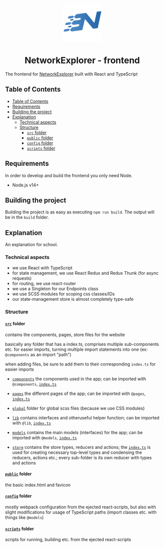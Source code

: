 <p align="center">
  <img alt="NetworkExplorer Logo" src="media/nwexp_logo.png" width="125" height="125" />
</p>

<h1 align="center">NetworkExplorer - frontend</h1>

The frontend for [NetworkExplorer](https://github.com/NetworkExplorer/NetworkExplorer) built with React and TypeScript

## Table of Contents

- [Table of Contents](#table-of-contents)
- [Requirements](#requirements)
- [Building the project](#building-the-project)
- [Explanation](#explanation)
	- [Technical aspects](#technical-aspects)
	- [Structure](#structure)
		- [`src` folder](#src-folder)
		- [`public` folder](#public-folder)
		- [`config` folder](#config-folder)
		- [`scripts` folder](#scripts-folder)

## Requirements

In order to develop and build the frontend you only need Node.

- Node.js v14+

## Building the project

Building the project is as easy as executing `npm run build`. The output will be in the `build` folder.

## Explanation

An explanation for school.

### Technical aspects

- we use React with TypeScript
- for state management, we use React Redux and Redux Thunk (for async requests)
- for routing, we use react-router
- we use a Singleton for our Endpoints class
- we use SCSS modules for scoping css classes/IDs
- our state-management store is almost completely type-safe

### Structure

#### [`src`](./src) folder

contains the components, pages, store files for the website

basically any folder that has a index.ts, comprises multiple sub-components etc. for easier imports, turning multiple import statements into one (ex: `@components` as an import "path")

when adding files, be sure to add them to their corresponding `index.ts` for easier imports

- [`components`](./src/components) the components used in the app; can be imported with `@components`, [`index.ts`](./src/components/index.ts)

- [`pages`](./src/pages) the different pages of the app; can be imported with `@pages`, [`index.ts`](./src/pages/index.ts)

- [`global`](./src/global) folder for global scss files (because we use CSS modules)

- [`lib`](./src/lib) contains interfaces and otheruseful helper function; can be imported with `@lib`, [`index.ts`](./src/lib/index.ts)

- [`models`](./src/models) contains the main models (interfaces) for the app; can be imported with `@models`, [`index.ts`](./src/models/index.ts)

- [`store`](./src/store) contains the store types, reducers and actions; the [`index.ts`](./src/store/index.ts) is used for creating necessary top-level types and condensing the reducers, actions etc.; every sub-folder is its own reducer with types and actions

#### [`public`](./public) folder

the basic index.html and favicon

#### [`config`](./config) folder

mostly webpack configuration from the ejected react-scripts, but also with slight modifications for usage of TypeScript paths (import classes etc. with things like `@models`)

#### [`scripts`](./scripts) folder

scripts for running, building etc. from the ejected react-scripts
